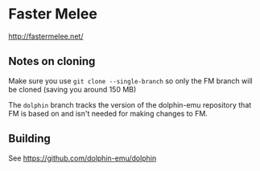 # Faster Melee

http://fastermelee.net/

## Notes on cloning

Make sure you use `git clone --single-branch` so only the FM branch will be cloned (saving you around 150 MB)

The `dolphin` branch tracks the version of the dolphin-emu repository that FM is based on and isn't needed for making changes to FM.

## Building

See https://github.com/dolphin-emu/dolphin
